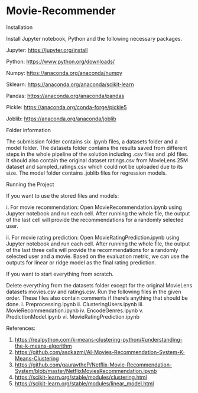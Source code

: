 # Movie-Recommender

Installation

Install Jupyter notebook, Python and the following necessary packages.

Jupyter: https://jupyter.org/install

Python: https://www.python.org/downloads/

Numpy: https://anaconda.org/anaconda/numpy

Sklearn: https://anaconda.org/anaconda/scikit-learn

Pandas: https://anaconda.org/anaconda/pandas

Pickle: https://anaconda.org/conda-forge/pickle5

Joblib: https://anaconda.org/anaconda/joblib

Folder information

The submission folder contains six .ipynb files, a datasets folder and a model folder. The datasets folder contains the results saved from different steps in the whole pipeline of the solution including .csv files and .pkl files. It should also contain the original dataset ratings.csv from MovieLens 25M dataset and sampled_ratings.csv which could not be uploaded due to its size. The model folder contains .joblib files for regression models.

Running the Project

If you want to use the stored files and models:

i.	For movie recommendation: Open MovieRecommendation.ipynb using Jupyter notebook and run each cell. After running the whole file, the output of the last cell will provide the recommendations for a randomly selected user.

ii.	For movie rating prediction: Open MovieRatingPrediction.ipynb using Jupyter notebook and run each cell. After running the whole file, the output of the last three cells will provide the recommendations for a randomly selected user and a movie. Based on the evaluation metric, we can use the outputs for linear or ridge model as the final rating prediction.

If you want to start everything from scratch. 

Delete everything from the datasets folder except for the original MovieLens datasets movies.csv and ratings.csv.
Run the following files in the given order. These files also contain comments if there’s anything that should be done.
i.	Preprocessing.ipynb
ii.	ClusteringUsers.ipynb
iii.	MovieRecommendation.ipynb
iv.	EncodeGenres.ipynb
v.	PredictionModel.ipynb
vi.	MovieRatingPrediction.ipynb

References:

1.	https://realpython.com/k-means-clustering-python/#understanding-the-k-means-algorithm
2.	https://github.com/asdkazmi/AI-Movies-Recommendation-System-K-Means-Clustering
3.	https://github.com/gauravtheP/Netflix-Movie-Recommendation-System/blob/master/NetflixMoviesRecommendation.ipynb
4.	https://scikit-learn.org/stable/modules/clustering.html
5.	https://scikit-learn.org/stable/modules/linear_model.html
